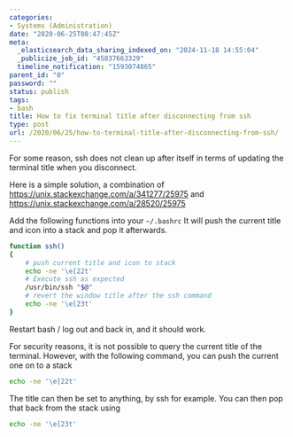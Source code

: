```yaml
---
categories:
- Systems (Administration)
date: "2020-06-25T08:47:45Z"
meta:
  _elasticsearch_data_sharing_indexed_on: "2024-11-18 14:55:04"
  _publicize_job_id: "45837663329"
  timeline_notification: "1593074865"
parent_id: "0"
password: ""
status: publish
tags:
- bash
title: How to fix terminal title after disconnecting from ssh
type: post
url: /2020/06/25/how-to-terminal-title-after-disconnecting-from-ssh/
---
```


For some reason, ssh does not clean up after itself in terms of updating the
terminal title when you disconnect.

Here is a simple solution, a combination of
<https://unix.stackexchange.com/a/341277/25975> and
<https://unix.stackexchange.com/a/28520/25975>

Add the following functions into your `~/.bashrc` It will push the current title
and icon into a stack and pop it afterwards.

```bash
function ssh()
{
    # push current title and icon to stack
    echo -ne '\e[22t'
    # Execute ssh as expected
    /usr/bin/ssh "$@"
    # revert the window title after the ssh command
    echo -ne '\e[23t'
}
```

Restart bash / log out and back in, and it should work.

For security reasons, it is not possible to query the current title of the
terminal. However, with the following command, you can push the current one on
to a stack

```bash
echo -ne '\e[22t'
```

The title can then be set to anything, by ssh for example. You can then pop that
back from the stack using

```bash
echo -ne '\e[23t'
```
